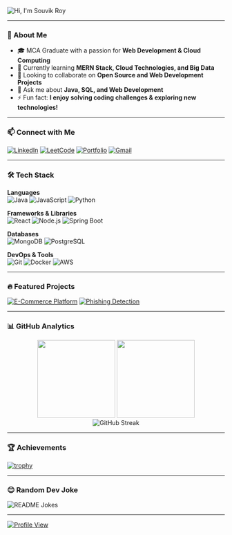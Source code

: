 <!-- Header Section -->
<!--
<div align="center">
  <img src="https://readme-typing-svg.demolab.com?font=Fira+Code&size=30&pause=1000&color=00F72E&center=true&vCenter=true&width=850&lines=Hi+👋,+I'm+Souvik+Roy;Aspiring+Full+Stack+Developer;Passionate+about+Web+and+Software+Development;Tech+Enthusiast+and+Problem+Solver" alt="Typing SVG" />
</div>
-->

![Hi, I'm Souvik Roy](https://readme-typing-svg.demolab.com?font=Fira+Code&size=30&pause=1000&color=00F72E&center=true&vCenter=true&width=850&lines=Hi+👋,+I'm+Souvik+Roy;Aspiring+Full+Stack+Developer;Passionate+about+Web+and+Software+Development;Tech+Enthusiast+and+Problem+Solver)

---

### 🚀 About Me
- 🎓 MCA Graduate with a passion for **Web Development & Cloud Computing**
- 🌱 Currently learning **MERN Stack, Cloud Technologies, and Big Data**
- 👯 Looking to collaborate on **Open Source and Web Development Projects**
- 💬 Ask me about **Java, SQL, and Web Development**
- ⚡ Fun fact: **I enjoy solving coding challenges & exploring new technologies!**

---

### 📫 Connect with Me
[![LinkedIn](https://img.shields.io/badge/LinkedIn-0A66C2?style=for-the-badge&logo=linkedin&logoColor=white)](https://linkedin.com/in/souvikroy1995)
[![LeetCode](https://img.shields.io/badge/-LeetCode-FFA116?style=for-the-badge&logo=leetcode&logoColor=black)](https://leetcode.com/_Souvik_Roy_/)
[![Portfolio](https://img.shields.io/badge/Portfolio-%23000000.svg?style=for-the-badge&logo=vercel&logoColor=white)](https://souvikroy.dev)
[![Gmail](https://img.shields.io/badge/Gmail-D14836?style=for-the-badge&logo=gmail&logoColor=white)](mailto:souvikroy733@gmail.com)

---

### 🛠 Tech Stack
**Languages**  
![Java](https://img.shields.io/badge/-Java-007396?style=flat&logo=java&logoColor=white)
![JavaScript](https://img.shields.io/badge/-JavaScript-F7DF1E?style=flat&logo=javascript&logoColor=black)
![Python](https://img.shields.io/badge/-Python-3776AB?style=flat&logo=python&logoColor=white)

**Frameworks & Libraries**  
![React](https://img.shields.io/badge/-React-61DAFB?style=flat&logo=react&logoColor=black)
![Node.js](https://img.shields.io/badge/-Node.js-339933?style=flat&logo=node.js&logoColor=white)
![Spring Boot](https://img.shields.io/badge/-Spring_Boot-6DB33F?style=flat&logo=spring-boot&logoColor=white)

**Databases**  
![MongoDB](https://img.shields.io/badge/-MongoDB-47A248?style=flat&logo=mongodb&logoColor=white)
![PostgreSQL](https://img.shields.io/badge/-PostgreSQL-336791?style=flat&logo=postgresql&logoColor=white)

**DevOps & Tools**  
![Git](https://img.shields.io/badge/-Git-F05032?style=flat&logo=git&logoColor=white)
![Docker](https://img.shields.io/badge/-Docker-2496ED?style=flat&logo=docker&logoColor=white)
![AWS](https://img.shields.io/badge/-AWS-232F3E?style=flat&logo=amazon-aws&logoColor=white)

---

### 🔥 Featured Projects
[![E-Commerce Platform](https://github-readme-stats.vercel.app/api/pin/?username=Souvik-Babai-Roy&repo=PrimeCart&theme=gotham)](https://github.com/Souvik-Babai-Roy/PrimeCart)
[![Phishing Detection](https://github-readme-stats.vercel.app/api/pin/?username=Souvik-Babai-Roy&repo=PrivyTalk&theme=gotham)](https://github.com/Souvik-Babai-Roy/PrivyTalk)

---

### 📊 GitHub Analytics
<div align="center">
  <img height="180em" src="https://github-readme-stats.vercel.app/api?username=Souvik-Babai-Roy&show_icons=true&theme=gotham&include_all_commits=true&count_private=true"/>
  <img height="180em" src="https://github-readme-stats.vercel.app/api/top-langs/?username=Souvik-Babai-Roy&layout=compact&langs_count=8&theme=gotham"/>
</div>

<div align="center">
  <img src="https://github-readme-streak-stats.herokuapp.com/?user=Souvik-Babai-Roy&theme=gotham" alt="GitHub Streak"/>
</div>

---

### 🏆 Achievements
[![trophy](https://github-profile-trophy.vercel.app/?username=Souvik-Babai-Roy&theme=gotham&row=1&margin-w=15)](https://github.com/ryo-ma/github-profile-trophy)

---

### 😊 Random Dev Joke
<img align="center" src="https://readme-jokes.vercel.app/api?theme=gotham" alt="README Jokes">

---

[![Profile View](https://visitor-badge.laobi.icu/badge?page_id=Souvik-Babai-Roy.Souvik-Babai-Roy)](https://github.com/Souvik-Babai-Roy)
